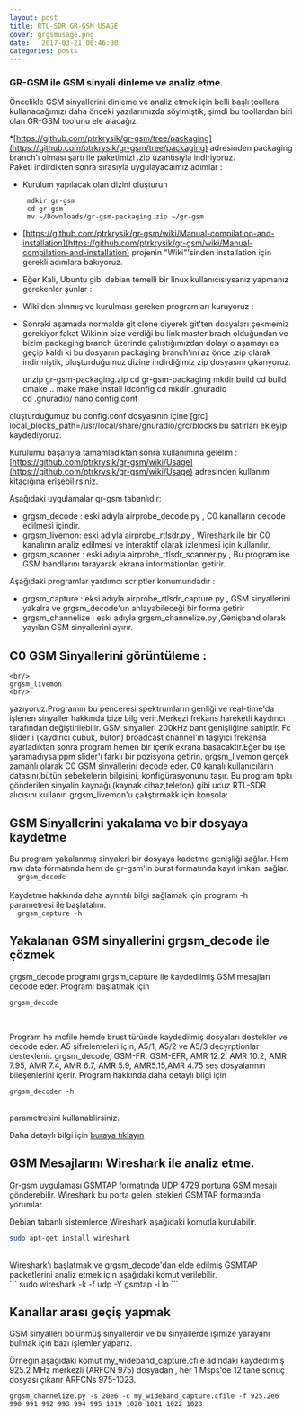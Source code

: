 ```yaml
---
layout: post
title: RTL-SDR GR-GSM USAGE
cover: grgsmusage.png
date:   2017-03-21 00:46:00
categories: posts
---
```



### GR-GSM ile GSM sinyali dinleme ve analiz etme.

Öncelikle GSM sinyallerini dinleme ve analiz etmek için belli başlı toollara kullanacağımızı daha önceki yazılarımızda söylmiştik, şimdi bu toollardan biri olan GR-GSM toolunu ele alacağız.

 *[https://github.com/ptrkrysik/gr-gsm/tree/packaging](https://github.com/ptrkrysik/gr-gsm/tree/packaging) adresinden packaging branch'ı olması şartı ile paketimizi .zip uzantısıyla indiriyoruz.<br/>
 Paketi indirdikten sonra sırasıyla uygulayacaımız adımlar :
  * Kurulum yapılacak olan dizini oluşturun
      <br/>
     ```  
      mdkir gr-gsm
      cd gr-gsm
      mv ~/Downloads/gr-gsm-packaging.zip ~/gr-gsm
      ```

  * [https://github.com/ptrkrysik/gr-gsm/wiki/Manual-compilation-and-installation](https://github.com/ptrkrysik/gr-gsm/wiki/Manual-compilation-and-installation) projenin "Wiki"'sinden installation için gerekli adımlara bakıyoruz.
  * Eğer Kali, Ubuntu gibi debian temelli bir linux kullanıcısıysanız yapmanız gerekenler şunlar :
  * Wiki'den alınmış ve kurulması gereken programları kuruyoruz :

  * Sonraki aşamada normalde git clone diyerek git'ten dosyaları çekmemiz gerekiyor fakat Wikinin bize verdiği bu link master brach olduğundan ve bizim packaging branch üzerinde çalıştığımızdan dolayı o aşamayı es geçip kaldı ki bu dosyanın packaging branch'ını az önce .zip olarak indirmiştik, oluşturduğumuz dizine indirdiğimiz zip dosyasını çıkarıyoruz.
    
    unzip gr-gsm-packaging.zip
    cd gr-gsm-packaging
    mkdir build
    cd build
    cmake ..
    make
    make install
    ldconfig
    cd
    mkdir .gnuradio   
    cd .gnuradio/
    nano config.conf

  oluşturduğumuz bu config.conf dosyasının içine
    [grc]
    local_blocks_path=/usr/local/share/gnuradio/grc/blocks
  bu satırları ekleyip kaydediyoruz.

Kurulumu başarıyla tamamladıktan sonra kullanımına gelelim :
   [https://github.com/ptrkrysik/gr-gsm/wiki/Usage](https://github.com/ptrkrysik/gr-gsm/wiki/Usage) adresinden kullanım kitaçığına erişebilirsiniz.


   Aşağıdaki uygulamalar gr-gsm tabanlıdır:
   * grgsm_decode : eski adıyla airprobe_decode.py , C0 kanalların decode edilmesi içindir.
   * grgsm_livemon: eski adıyla airprobe_rtlsdr.py , Wireshark ile bir C0 kanalının analiz edilmesi ve interaktif olarak izlenmesi için kullanılır.
   * grgsm_scanner : eski adıyla airprobe_rtlsdr_scanner.py , Bu program ise GSM bandlarını tarayarak ekrana informationları getirir.

   Aşağıdaki programlar yardımcı scriptler konumundadır :
   * grgsm_capture : eksi adıyla airprobe_rtlsdr_capture.py , GSM sinyallerini yakalra ve grgsm_decode'un anlayabileceği bir forma getirir
   * grgsm_channelize : eski adıyla grgsm_channelize.py ,Genişband olarak yayılan GSM sinyallerini ayırır.

## C0 GSM Sinyallerini görüntüleme :
    <br/>  
    grgsm_livemon
    <br/>  
  yazıyoruz.Programın bu penceresi spektrumların genliği ve real-time'da işlenen sinyaller hakkında bize bilg verir.Merkezi frekans hareketli kaydırıcı tarafından değiştirilebilir. GSM sinyalleri 200kHz bant genişliğine sahiptir. Fc slider'ı (kaydırıcı çubuk, buton) broadcast channel'ın taşıyıcı frekansa ayarladıktan sonra program hemen bir içerik ekrana basacaktır.Eğer bu işe yaramadıysa ppm slider'ı farklı bir pozisyona getirin.
  grgsm_livemon gerçek zamanlı olarak C0 GSM sinyallerini decode eder. C0 kanalı kullanıcıların datasını,bütün şebekelerin bilgisini, konfigürasyonunu taşır. Bu program tıpkı gönderilen sinyalin kaynağı (kaynak cihaz,telefon) gibi ucuz RTL-SDR alıcısını kullanır. grgsm_livemon'u çalıştırmakk için konsola:

## GSM Sinyallerini yakalama ve bir  dosyaya kaydetme
  Bu program yakalanmış sinyaleri bir dosyaya kadetme genişliği sağlar. Hem raw data formatında hem de gr-gsm'in burst formatında kayıt imkanı sağlar.
    <br/>
    ```  
    grgsm_decode
    ```
    <br/>  
  Kaydetme hakkında daha ayrıntılı bilgi sağlamak için programı -h parametresi ile başlatalım.
    <br/>
    ```  
    grgsm_capture -h
    ```
    <br/>  
## Yakalanan GSM sinyallerini grgsm_decode ile çözmek

grgsm_decode programı grgsm_capture ile kaydedilmiş GSM mesajları decode eder. Programı başlatmak için
  <br/>
  ```  
  grgsm_decode
  ```  
  <br/>

Program he mcfile hemde brust türünde kaydedilmiş dosyaları destekler ve decode eder. A5 şifrelemeleri için, A5/1, A5/2 ve A5/3  decyrptionlar
desteklenir. grgsm_decode, GSM-FR, GSM-EFR, AMR 12.2, AMR 10.2, AMR 7.95, AMR 7.4, AMR 6.7, AMR 5.9, AMR5.15,AMR 4.75 ses dosyalarının bileşenlerini içerir.
Program hakkında daha detaylı bilgi için
  <br/>
  ```  
  grgsm_decoder -h
  ```  
  <br/>
parametresini kullanablirsiniz.

Daha detaylı bilgi için [buraya tıklayın](https://github.com/ptrkrysik/gr-gsm/wiki/Usage:-Decoding-How-To)


## GSM Mesajlarını Wireshark ile analiz etme.

Gr-gsm uygulaması GSMTAP formatında UDP 4729 portuna GSM mesajı gönderebilir. Wireshark bu porta gelen istekleri GSMTAP formatında yorumlar.

Debian tabanlı sistemlerde Wireshark aşağıdaki komutla kurulabilir.
  <br/>
  ```bash  
  sudo apt-get install wireshark
  ```  
  <br/>
Wireshark'ı başlatmak ve grgsm_decode'dan elde edilmiş GSMTAP packetlerini analiz etmek için aşağıdaki komut verilebilir.
  <br/>
  ```  
  sudo wireshark -k -f udp -Y gsmtap -i lo
  ```  
  <br/>

## Kanallar arası geçiş yapmak

GSM sinyalleri bölünmüş sinyallerdir ve bu sinyallerde işimize yarayanı bulmak için bazı işlemler yaparız.

Örneğin aşağıdaki komut my_wideband_capture.cfile adındaki kaydedilmiş 925.2 MHz merkezli (ARFCN 975) dosyadan , her 1 Msps'de  12 tane sonuç dosyası çıkarır ARFCNs 975-1023.
  <br/>
  ```  
  grgsm_channelize.py -s 20e6 -c my_wideband_capture.cfile -f 925.2e6 990 991 992 993 994 995 1019 1020 1021 1022 1023
  ```  
  <br/>
